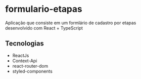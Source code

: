 # formulario-etapas
 Aplicação que consiste em um formlário de cadastro por etapas desenvolvido com React + TypeScript
 
 ## Tecnologias
 - ReactJs
 - Context-Api
 - react-router-dom
 - styled-components
